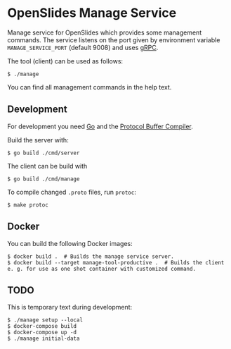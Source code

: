 # OpenSlides Manage Service

Manage service for OpenSlides which provides some management commands. The
service listens on the port given by environment variable `MANAGE_SERVICE_PORT`
(default 9008) and uses [gRPC](https://grpc.io/).

The tool (client) can be used as follows:

    $ ./manage

You can find all management commands in the help text.

## Development

For development you need [Go](https://golang.org/) and the [Protocol Buffer
Compiler](https://grpc.io/docs/protoc-installation/).

Build the server with:

    $ go build ./cmd/server

The client can be build with

    $ go build ./cmd/manage

To compile changed `.proto` files, run `protoc`:

    $ make protoc


## Docker

You can build the following Docker images:

    $ docker build .  # Builds the manage service server.
    $ docker build --target manage-tool-productive .  # Builds the client e. g. for use as one shot container with customized command.


## TODO

This is temporary text during development:

    $ ./manage setup --local
    $ docker-compose build
    $ docker-compose up -d
    $ ./manage initial-data
